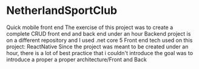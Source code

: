 # NetherlandSportClub
Quick mobile front end
The exercise of this project was to create a complete CRUD front end and back end under an hour
Backend project is on a different repository and I used .net core 5
Front end tech used on this project: ReactNative
Since the project was meant to be created under an hour, there is a lot of best practice that i couldn't introduce
the goal was to introduce a proper a proper architecture/Front and Back
